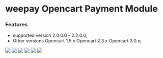 # weepay Opencart Payment Module 
  ### Features
  
  - supported version  2.0.0.0 - 2.2.0.0;
  - Other versions Opencart 1.5.x  Opencart 2.3.x Opencart 3.0.x;

![](https://img.shields.io/github/stars/weepay-Opencart-2.0.x-2.2.x/editor.md.svg) ![](https://img.shields.io/github/forks/kahvedigital/editor.md.svg) ![](https://img.shields.io/github/tag/kahvedigital/editor.md.svg) ![](https://img.shields.io/github/release/kahvedigital/editor.md.svg) ![](https://img.shields.io/github/issues/kahvedigital/editor.md.svg) ![](https://img.shields.io/bower/v/editor.md.svg)


